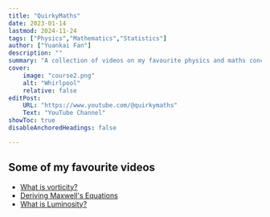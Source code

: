 ```yaml
---
title: "QuirkyMaths" 
date: 2023-01-14
lastmod: 2024-11-24
tags: ["Physics","Mathematics","Statistics"]
author: ["Yuankai Fan"]
description: "" 
summary: "A collection of videos on my favourite physics and maths concepts." 
cover:
    image: "course2.png"
    alt: "Whirlpool"
    relative: false
editPost:
    URL: "https://www.youtube.com/@quirkymaths"
    Text: "YouTube Channel"
showToc: true
disableAnchoredHeadings: false

---
```


## Some of my favourite videos

+ [What is vorticity?](https://youtu.be/LP9VHEUzyHA?si=WmrRrO19scNPWLdo)
+ [Deriving Maxwell's Equations](https://youtube.com/playlist?list=PL_0o6P_S88zZmu1NdHb1nB_xjjBQXLGPB&si=ZuLK8qgtK7NL_J8K)
+ [What is Luminosity?](https://youtu.be/S0bQEyiq-6o?si=xVIUODrI2NB4Y9hX)
